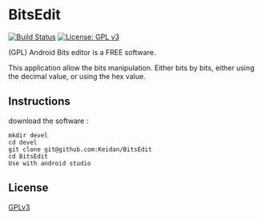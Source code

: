 # BitsEdit
[![Build Status](https://travis-ci.com/Keidan/BitsEdit.svg?branch=master)][travis]
[![License: GPL v3](https://img.shields.io/badge/License-GPLv3-blue.svg)][license]

(GPL) Android Bits editor is a FREE software.

This application allow the bits manipulation. Either bits by bits, either using the decimal value, or using the hex value.


## Instructions


download the software :

	mkdir devel
	cd devel
	git clone git@github.com:Keidan/BitsEdit
	cd BitsEdit
 	Use with android studio

	
## License
[GPLv3](https://github.com/Keidan/BitsEdit/blob/master/license.txt)

[travis]: https://travis-ci.com/Keidan/BitsEdit
[license]: https://github.com/Keidan/BitsEdit/blob/master/license.txt